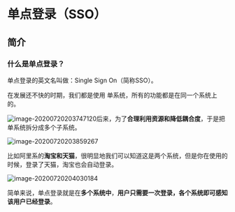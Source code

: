 # 单点登录（SSO）

## 简介

### 什么是单点登录？

单点登录的英文名叫做：Single Sign On（简称SSO）。

在发展还不快的时期，我们都是使用 单系统，所有的功能都是在同一个系统上的。

![image-20200720203747120](C:\Users\Administrator\AppData\Roaming\Typora\typora-user-images\image-20200720203747120.png)后来，为了**合理利用资源和降低耦合度**，于是把单系统拆分成多个子系统。

![image-20200720203859267](C:\Users\Administrator\AppData\Roaming\Typora\typora-user-images\image-20200720203859267.png)

比如阿里系的**淘宝和天猫**，很明显地我们可以知道这是两个系统，但是你在使用的时候，登录了天猫，淘宝也会自动登录。

![image-20200720204030184](C:\Users\Administrator\AppData\Roaming\Typora\typora-user-images\image-20200720204030184.png)

简单来说，单点登录就是在**多个系统中**，**用户只需要一次登录，各个系统即可感知该用户已经登录**。

